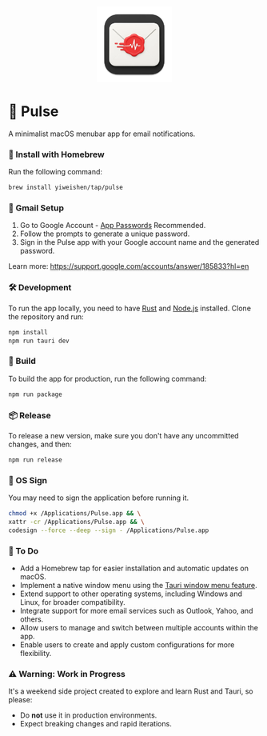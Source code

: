 <br>
<p align="center">
<img src="./src-tauri/icons/icon.png" alt="Pulse" height="150" width="150"/>
</a>
</p>

# 📩 Pulse

A minimalist macOS menubar app for email notifications.

### 🍺 Install with Homebrew

Run the following command:

```bash
brew install yiweishen/tap/pulse
```

### 🔐 Gmail Setup

1. Go to Google Account - [App Passwords](https://myaccount.google.com/apppasswords) Recommended.
2. Follow the prompts to generate a unique password.
3. Sign in the Pulse app with your Google account name and the generated password.

Learn more: https://support.google.com/accounts/answer/185833?hl=en

### 🛠️ Development

To run the app locally, you need to have [Rust](https://www.rust-lang.org/tools/install) and [Node.js](https://nodejs.org/en/download/) installed. Clone the repository and run:

```bash
npm install
npm run tauri dev
```

### 🚀 Build

To build the app for production, run the following command:

```bash
npm run package
```

### 📦 Release

To release a new version, make sure you don't have any uncommitted changes, and then:

```bash
npm run release
```

### 🔏 OS Sign

You may need to sign the application before running it.

```bash
chmod +x /Applications/Pulse.app && \
xattr -cr /Applications/Pulse.app && \
codesign --force --deep --sign - /Applications/Pulse.app
```

### 📌 To Do

- Add a Homebrew tap for easier installation and automatic updates on macOS.
- Implement a native window menu using the [Tauri window menu feature](https://v2.tauri.app/learn/window-menu/).
- Extend support to other operating systems, including Windows and Linux, for broader compatibility.
- Integrate support for more email services such as Outlook, Yahoo, and others.
- Allow users to manage and switch between multiple accounts within the app.
- Enable users to create and apply custom configurations for more flexibility.

### ⚠️ Warning: Work in Progress

It's a weekend side project created to explore and learn Rust and Tauri, so please:

- Do **not** use it in production environments.
- Expect breaking changes and rapid iterations.
